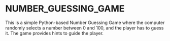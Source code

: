 # NUMBER_GUESSING_GAME
This is a simple Python-based Number Guessing Game where the computer randomly selects a number between 0 and 100, and the player has to guess it. The game provides hints to guide the player.
